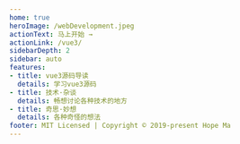 ```yaml
---
home: true
heroImage: /webDevelopment.jpeg
actionText: 马上开始 →
actionLink: /vue3/
sidebarDepth: 2
sidebar: auto
features:
- title: vue3源码导读
  details: 学习vue3源码
- title: 技术·杂谈
  details: 畅想讨论各种技术的地方
- title: 奇思·妙想
  details: 各种奇怪的想法
footer: MIT Licensed | Copyright © 2019-present Hope Ma
---
```

<!-- <test/> -->
